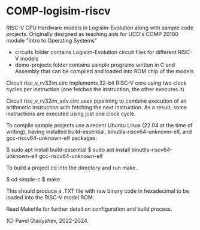 # COMP-logisim-riscv

RISC-V CPU Hardware models in Logisim-Evolution along with sample code projects. Originally designed as teaching aids for UCD's COMP 20180 module "Intro to Operating Systems"

* circuits folder contains Logisim-Evolution circuit files for different RISC-V models
* demo-projects folder contains sample programs written in C and Assembly that can be compiled and loaded into ROM chip of the models

Circuit risc_v_rv32im.circ implements 32-bit RISC-V core using two clock cycles per instruction (one fetches the instruction, the other executes it)

Circuit risc_v_rv32im_adv.circ uses pipelining to combine execution of an arithmetic instruction with fetching the next instruction. As a result, some instructions are executed using just one clock cycle.

To compile sample projects use a recent Ubuntu Linux (22.04 at the time of writing),
having installed build-essential, binutils-riscv64-unknown-elf, and gcc-riscv64-unknown-elf 
packages:

$ sudo apt install build-essential 
$ sudo apt install binutils-riscv64-unknown-elf gcc-riscv64-unknown-elf

To build a project cd into the directory and run make.

$ cd simple-c
$ make

This should produce a .TXT file with raw binary code in hexadecimal to be loaded into the RISC-V model ROM.

Read Makefile for further detail on configuration and build process.

(C) Pavel Gladyshev, 2022-2024.